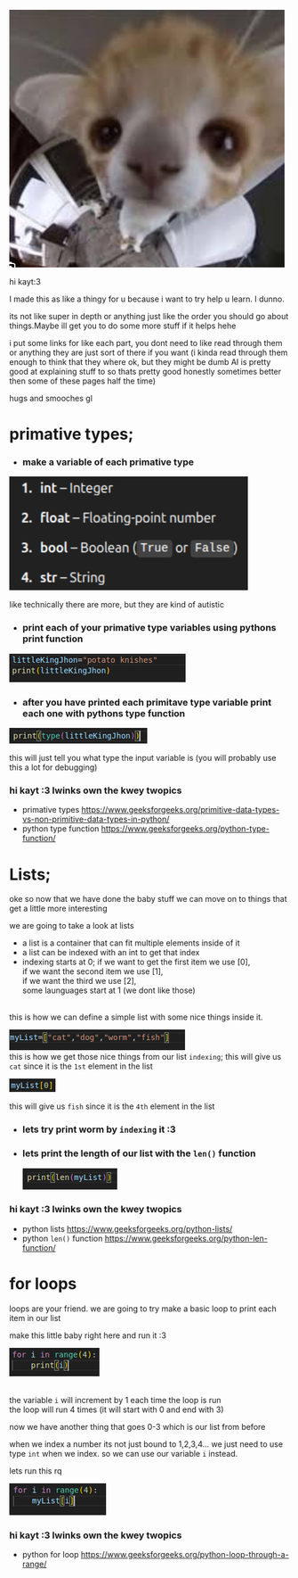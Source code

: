 
![alt text](image-8.png)

hi kayt:3

I made this as like a thingy for u because i want to try help u learn. I dunno.

its not like super in depth or anything just like the order you should go about things.Maybe ill get you to do some more stuff if it helps hehe

i put some links for like each part, you dont need to like read through them or anything they are just sort of there if you want (i kinda read through them enough to think that they where ok, but they might be dumb AI is pretty good at explaining stuff to so thats pretty good honestly sometimes better then some of these pages half the time)

hugs and smooches gl
# primative types; 
- ### make a variable of each primative type
![alt text](image-1.png)

like technically there are more, but they are kind of autistic 


- ### print each of your primative type variables using pythons print function 
![alt text](image-2.png)
- ### after you have printed each primitave type variable print each one with pythons type function 
![alt text](image-4.png)

this will just tell you what type the input variable is  (you will probably use this a lot for debugging)

### hi kayt :3 lwinks own the kwey twopics
- primative types https://www.geeksforgeeks.org/primitive-data-types-vs-non-primitive-data-types-in-python/
- python type function https://www.geeksforgeeks.org/python-type-function/

# Lists;
 oke so now that we have done the baby stuff we can move on to things
 that get a little more interesting
 
 
 we are going to take a look at lists
 - a list is a container that can fit multiple elements inside of it 
 - a list can be indexed with an int to get that index
 - indexing starts at 0; if we want to get the first item we use [0],<br> if we want the second item we use [1],<br>
 if we want the third we use [2],<br> some launguages start at 1 (we dont like those)

<br> 
 this is how we can define a simple list with some nice things inside it.
 
 ![alt text](image-5.png)
 <br>this is how we get those nice things from our list ```indexing```; this will give us ```cat``` since it is the ```1st``` element in the list
 
 ![alt text](image-6.png)

this will give us ```fish``` since it is the ```4th``` element in the list 
 
- ### lets try print worm by ```indexing``` it   :3

- ### lets print the length of our list with the ```len()``` function
    ![alt text](image-7.png)

### hi kayt :3 lwinks own the kwey twopics
- python lists https://www.geeksforgeeks.org/python-lists/
- python ```len()``` function https://www.geeksforgeeks.org/python-len-function/



# for loops
 loops are your friend. we are going to try make a basic loop to print each item in our list


make this little baby right here and run it :3

![alt text](image-10.png)

<br> the variable ```i``` will increment by 1 each time the loop is run  
the loop will run 4 times (it will start with 0 and end with 3) 

now we have another thing that goes 0-3 which is our list from before

when we index a number its not just bound to 1,2,3,4... we just need to use type  ```int``` when we index. so we can use our variable ```i``` instead.

lets run this rq

![alt text](image-11.png)

### hi kayt :3 lwinks own the kwey twopics
- python for loop https://www.geeksforgeeks.org/python-loop-through-a-range/

